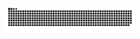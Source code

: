 <p align="center">
  <img src="https://raw.githubusercontent.com/Gubscruz/snake_animation/master/snake.svg" alt="Snake animation" width="300"/>
</p>
